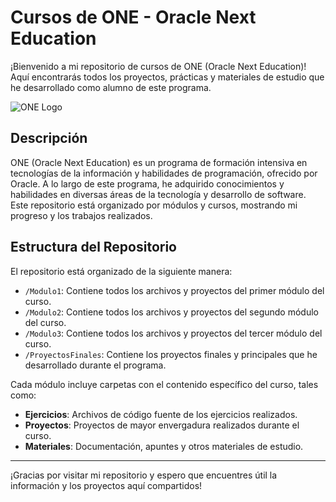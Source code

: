 # Cursos de ONE - Oracle Next Education

¡Bienvenido a mi repositorio de cursos de ONE (Oracle Next Education)! Aquí encontrarás todos los proyectos, prácticas y materiales de estudio que he desarrollado como alumno de este programa.

![ONE Logo](https://itconnect.lat/portal/wp-content/uploads/2023/03/Oracle-Next-Education--e1678304093153.png)

## Descripción

ONE (Oracle Next Education) es un programa de formación intensiva en tecnologías de la información y habilidades de programación, ofrecido por Oracle. A lo largo de este programa, he adquirido conocimientos y habilidades en diversas áreas de la tecnología y desarrollo de software. Este repositorio está organizado por módulos y cursos, mostrando mi progreso y los trabajos realizados.

## Estructura del Repositorio

El repositorio está organizado de la siguiente manera:

- `/Modulo1`: Contiene todos los archivos y proyectos del primer módulo del curso.
- `/Modulo2`: Contiene todos los archivos y proyectos del segundo módulo del curso.
- `/Modulo3`: Contiene todos los archivos y proyectos del tercer módulo del curso.
- `/ProyectosFinales`: Contiene los proyectos finales y principales que he desarrollado durante el programa.

Cada módulo incluye carpetas con el contenido específico del curso, tales como:

- **Ejercicios**: Archivos de código fuente de los ejercicios realizados.
- **Proyectos**: Proyectos de mayor envergadura realizados durante el curso.
- **Materiales**: Documentación, apuntes y otros materiales de estudio.

---

¡Gracias por visitar mi repositorio y espero que encuentres útil la información y los proyectos aquí compartidos!
